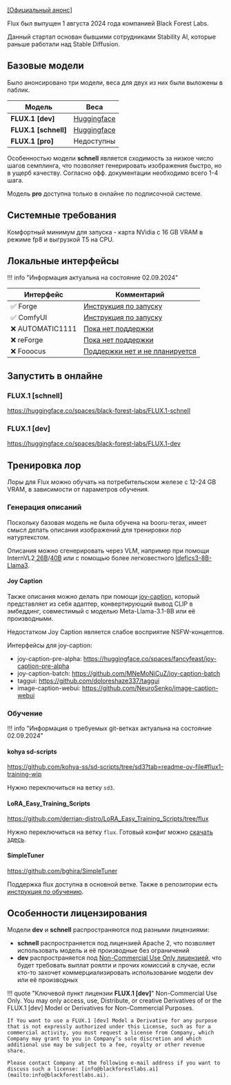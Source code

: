 [[Официальный анонс]](https://blog.fal.ai/flux-the-largest-open-sourced-text2img-model-now-available-on-fal/)

Flux был выпущен 1 августа 2024 года компанией Black Forest Labs.

Данный стартап основан бывшими сотрудниками Stability AI, которые раньше работали над Stable Diffusion.

## Базовые модели
Было анонсировано три модели, веса для двух из них были выложены в паблик.

| Модель               | Веса                                                                   |
| -------------------- | ---------------------------------------------------------------------- |
| **FLUX.1 [dev]**     | [Huggingface](https://huggingface.co/black-forest-labs/FLUX.1-dev)     |
| **FLUX.1 [schnell]** | [Huggingface](https://huggingface.co/black-forest-labs/FLUX.1-schnell) |
| **FLUX.1 [pro]**     | Недоступны                                                             |

Особенностью модели **schnell** является сходимость за низкое число шагов семплинга, что позволяет генерировать изображения быстро, но в ущерб качеству. Согласно офф. документации необходимо всего 1-4 шага.

Модель **pro** доступна только в онлайне по подписочной системе.

## Системные требования
Комфортный минимум для запуска - карта NVidia с 16 GB VRAM в режиме fp8 и выгрузкой T5 на CPU.

## Локальные интерфейсы

!!! info "Информация актуальна на состояние 02.09.2024"

| Интерфейс       | Комментарий                                                                                         |
| --------------- | --------------------------------------------------------------------------------------------------- |
| ✅ Forge         | [Инструкция по запуску](https://github.com/lllyasviel/stable-diffusion-webui-forge/discussions/981) |
| ✅ ComfyUI       | [Инструкция по запуску](https://comfyanonymous.github.io/ComfyUI_examples/flux/)                    |
| ❌ AUTOMATIC1111 | [Пока нет поддержки](https://github.com/AUTOMATIC1111/stable-diffusion-webui/issues/16311)          |
| ❌ reForge       | [Пока нет поддержки](https://github.com/Panchovix/stable-diffusion-webui-reForge/issues/122)        |
| ❌ Fooocus       | [Поддержки нет и не планируется](https://github.com/lllyasviel/Fooocus/issues/3424)                 |

## Запустить в онлайне

### FLUX.1 [schnell]
<https://huggingface.co/spaces/black-forest-labs/FLUX.1-schnell>

### FLUX.1 [dev]
<https://huggingface.co/spaces/black-forest-labs/FLUX.1-dev>

## Тренировка лор
Лоры для Flux можно обучать на потребительском железе с 12-24 GB VRAM, в зависимости от параметров обучения.

### Генерация описаний
Поскольку базовая модель не была обучена на booru-тегах, имеет смысл делать описания изображений для тренировки лор натуртекстом.

Описания можно сгенерировать через VLM, например при помощи InternVL2[ 26В](https://huggingface.co/OpenGVLab/InternVL2-26B)/[40В](https://huggingface.co/OpenGVLab/InternVL2-40B) или с помощью более легковестного [Idefics3-8B-Llama3](https://huggingface.co/HuggingFaceM4/Idefics3-8B-Llama3).

#### Joy Caption
Также описания можно делать при помощи [joy-caption](https://huggingface.co/spaces/fancyfeast/joy-caption-pre-alpha), который представляет из себя адаптер, конвертирующий вывод CLIP в эмбеддинг, совместимый с моделью Meta-Llama-3.1-8B или её производными.

Недостатком Joy Caption является слабое восприятие NSFW-концептов.

Интерфейсы для joy-caption:  

- joy-caption-pre-alpha: <https://huggingface.co/spaces/fancyfeast/joy-caption-pre-alpha>  
- joy-caption-batch: <https://github.com/MNeMoNiCuZ/joy-caption-batch>  
- taggui: <https://github.com/doloreshaze337/taggui>  
- image-caption-webui: <https://github.com/NeuroSenko/image-caption-webui>  

### Обучение
!!! info "Информация о требуемых git-ветках актуальна на состояние 02.09.2024"

#### kohya sd-scripts
<https://github.com/kohya-ss/sd-scripts/tree/sd3?tab=readme-ov-file#flux1-training-wip>

Нужно переключиться на ветку `sd3`.
#### LoRA_Easy_Training_Scripts
<https://github.com/derrian-distro/LoRA_Easy_Training_Scripts/tree/flux>

Нужно переключиться на ветку `flux`. Готовый конфиг можно [скачать здесь](https://files.catbox.moe/du67iy.toml).

#### SimpleTuner
<https://github.com/bghira/SimpleTuner>

Поддержка flux доступна в основной ветке. Также в репозитории есть [инструкция по обучению](https://github.com/bghira/SimpleTuner/blob/main/documentation/quickstart/FLUX.md).
## Особенности лицензирования
Модели **dev** и **schnell** распространяются под разными лицензиями:  

- **schnell** распространяется под лицензией Apache 2, что позволяет использовать модель и её производные без ограничений  
- **dev** распространяется под [Non-Commercial Use Only лицензией](https://huggingface.co/black-forest-labs/FLUX.1-dev/blob/main/LICENSE.md), что будет требовать выплат роялти и прочих комиссий в случае, если кто-то захочет коммерциализировать использование модели dev или её производных  

!!! quote "Ключевой пункт лицензии **FLUX.1 [dev]**"
    Non-Commercial Use Only. You may only access, use, Distribute, or creative Derivatives of or the FLUX.1 [dev] Model or Derivatives for Non-Commercial Purposes.

    If You want to use a FLUX.1 [dev] Model a Derivative for any purpose that is not expressly authorized under this License, such as for a commercial activity, you must request a license from Company, which Company may grant to you in Company’s sole discretion and which additional use may be subject to a fee, royalty or other revenue share.

    Please contact Company at the following e-mail address if you want to discuss such a license: [info@blackforestlabs.ai](mailto:info@blackforestlabs.ai).